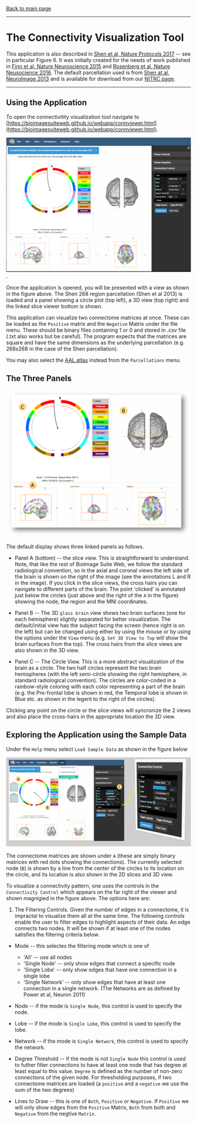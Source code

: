 [Back to main page](../index.html)

---

# The Connectivity Visualization Tool

This application is also described in [Shen et al, Nature Protocols 2017](https://www.ncbi.nlm.nih.gov/pmc/articles/PMC5526681/) -- see in particular Figure 6. It was initially created for the needs of work published in [Finn et al, Nature Neuroscience 2015](https://www.ncbi.nlm.nih.gov/pubmed/26457551) and [Rosenberg et al, Nature Neusocience 2016](https://www.ncbi.nlm.nih.gov/pubmed/26595653). The default parcellation used is from [ Shen at al, NeuroImage 2013](https://www.ncbi.nlm.nih.gov/pubmed/23747961) and is available for download from our [NITRC page](https://www.nitrc.org/frs/?group_id=51).


---

## Using the Application

To open the connectivitity visualization tool navigate to [https://bioimagesuiteweb.github.io/webapp/connviewer.html](https://bioimagesuiteweb.github.io/webapp/connviewer.html).

![The Connectivity Control](figures/conn1.png).

Once the application is opened, you will be presented with a view as shown in the figure above. The Shen 268 region parcellation (Shen et al 2013) is loaded and a panel showing a circle plot (top left), a 3D view (top right) and the linked slice viewer bottom is shown. 

This application can visualize two connectome matrices at once. These can be loaded as the `Positive` matrix and the `Negative` Matrix under the file menu. These should be binary files containing 1 or 0 and stored in .csv file (.txt also works but be careful). The program expects that the matrices are square and have the same dimensions as the underlying parcellation (e.g. 268x268 in the case of the Shen parcellation).

You may also select the [AAL atlas](http://neuro.imm.dtu.dk/wiki/Automated_Anatomical_Labeling) instead from the `Parcellations` menu.

## The Three Panels

![The 3D Panels](figures/conn1.1.png)

The default display shows three linked panels as follows.

* Panel A (bottom) -- the slice view. This is straightforward to understand.  Note, that like the rest of BioImage Suite Web, we follow the standard radiological convention, so in the axial and coronal views the left side of the brain is shown on the right of the image (see the annotations L and R in the image).  If you click in the slice views, the cross hairs you can navigate to different parts of the brain. The point 'clicked' is annotated just below the circles (just above and the right of the `A` in the figure) showing the node, the region and the MNI coordinates.

* Panel B -- The 3D `glass brain` view shows two brain surfaces (one for each hemisphere) slightly separated for better visualization. The default/initial view has the subject facing the screen (hence right is on the left) but can be changed using either by using the mouse or by using the options under the `View` menu (e.g. `Set 3D View to Top` will show the brain surfaces from the top). The cross hairs from the slice views are also shown in the 3D view.

* Panel C -- The Circle View. This is a more abstract visualization of the brain as a circle. The two half circles represent the two brain hemispheres (with the left semi-circle showing the right hemisphere, in standard radiological convention). The circles are color-coded in a rainbow-style coloring with each color representing a part of the brain (e.g. the Pre-frontal lobe is shown in red, the Temporal lobe is shown in Blue etc. as shown in the legent to the right of the circles).

Clicking any point on the circle or the slice views will syncronize the 2 views and also place the cross-hairs in the appropriate location the 3D view.


## Exploring the Application using the Sample Data

Under the `Help` menu select `Load Sample Data` as shown in the figure below

![Load Sample Data](figures/conn2.png)

The connectome matrices are shown under `A` (these are simply binary matrices with red dots showing the connections). The currently selected node (`B`) is shown by a line from the center of the circles to its location on the circle, and its location is also shown in the 2D slices and 3D view.

To visualize a connectivity pattern, one uses the controls in the `Connectivity Control` which appears on the far right of the viewer and shown magnigied in the figure above. The options here are:

1. The Filtering Controls. Given the number of edges in a connectome, it is impractal to visualize them all at the same time. The following controls enable the user to filter edges to highlight aspects of their data. An edge connects two nodes. It will be shown if at least one of the nodes satisfies the filtering criteria below.

* Mode -- this selectes the filtering mode which is one of
    * 'All' -- use all nodes
    * 'Single Node' -- only show edges that connect a specific node
    * 'Single Lobe' -- only show edges that have one connection in a single lobe
    * 'Single Network' -- only show edges that have at least one connection in a single network. (The Networks are as defined by Power et al, Neuron 2011)

* Node -- if the mode is `Single Node`, this control is used to specify the node.

* Lobe -- if the mode is `Single Lobe`, this control is used to specify the lobe.

* Network -- if the mode is `Single Network`, this control is used to specify the network.

* Degree Threshold -- If the mode is not `Single Node` this control is used to futher filter connections to have at least one node that has degree at least equal to this value. `Degree` is defined as the number of non-zero connections of the given node. For thresholding purposes, if two connectome matrices are loaded (a `positive` and a `negative` we use the sum of the two degrees)

* Lines to Draw -- this is one of `Both`, `Positive` or `Negative`. If `Positive` we will only show edges from the `Positive` Matrix, `Both` from both and `Negative` from the negtive `Matrix`.










